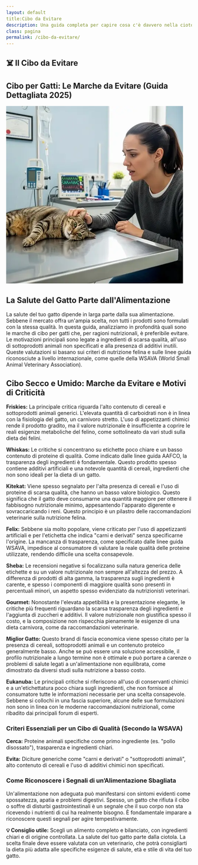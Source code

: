 ```yaml
---
layout: default
title:Cibo da Evitare
description: Una guida completa per capire cosa c'è davvero nella ciotola del tuo amico felino.
class: pagina
permalink: /cibo-da-evitare/
---
```


<main class="layout-wrapper">

  <!-- 📝 INTRODUZIONE -->
  <section class="intro">
    <h1 class="main-title-centered">☠️️ Il Cibo da Evitare
</h1>
    <h2 class="small-title">Cibo per Gatti: Le Marche da Evitare (Guida Dettagliata 2025)</h2>
  </section>


<section class="hero-row">
  <div class="hero-col image-side">
    <img src="/assets/img/2-Cibo-Gatti-Le-Marche-Da-Evitare-480.webp" alt="Gatto ammalato dal veterinario padrona preoccupata">
  </div>
  <div class="hero-col text-side">
    <h2><strong>La Salute del Gatto Parte dall'Alimentazione</strong></h2>
    <p>La salute del tuo gatto dipende in larga parte dalla sua alimentazione. Sebbene il mercato offra un'ampia scelta, non tutti i prodotti sono formulati con la stessa qualità. In questa guida, analizziamo in profondità quali sono le marche di cibo per gatti che, per ragioni nutrizionali, è preferibile evitare. Le motivazioni principali sono legate a ingredienti di scarsa qualità, all'uso di sottoprodotti animali non specificati e alla presenza di additivi inutili. Queste valutazioni si basano sui criteri di nutrizione felina e sulle linee guida riconosciute a livello internazionale, come quelle della WSAVA (World Small Animal Veterinary Association).</p>
</div>
</section>


<section class="text-block">
  <h2><strong> Cibo Secco e Umido: Marche da Evitare e Motivi di Criticità</strong></h2>

  <p><strong>Friskies:</strong> La principale critica riguarda l'alto contenuto di cereali e sottoprodotti animali generici. L'elevata quantità di carboidrati non è in linea con la fisiologia del gatto, un carnivoro stretto. L'uso di appetizzanti chimici rende il prodotto gradito, ma il valore nutrizionale è insufficiente a coprire le reali esigenze metaboliche del felino, come sottolineato da vari studi sulla dieta dei felini.</p>

  <p><strong>Whiskas:</strong> Le critiche si concentrano su etichette poco chiare e un basso contenuto di proteine di qualità. Come indicato dalle linee guida AAFCO, la trasparenza degli ingredienti è fondamentale. Questo prodotto spesso contiene additivi artificiali e una notevole quantità di cereali, ingredienti che non sono ideali per la dieta di un gatto.</p>

  <p><strong>Kitekat:</strong> Viene spesso segnalato per l'alta presenza di cereali e l'uso di proteine di scarsa qualità, che hanno un basso valore biologico. Questo significa che il gatto deve consumarne una quantità maggiore per ottenere il fabbisogno nutrizionale minimo, appesantendo l'apparato digerente e sovraccaricando i reni. Questo principio è un pilastro delle raccomandazioni veterinarie sulla nutrizione felina.</p>

  <p><strong>Felix:</strong> Sebbene sia molto popolare, viene criticato per l'uso di appetizzanti artificiali e per l'etichetta che indica "carni e derivati" senza specificarne l'origine. La mancanza di trasparenza, come specificato dalle linee guida WSAVA, impedisce al consumatore di valutare la reale qualità delle proteine utilizzate, rendendo difficile una scelta consapevole.</p>

  <p><strong>Sheba:</strong> Le recensioni negative si focalizzano sulla natura generica delle etichette e su un valore nutrizionale non sempre all'altezza del prezzo. A differenza di prodotti di alta gamma, la trasparenza sugli ingredienti è carente, e spesso i componenti di maggiore qualità sono presenti in percentuali minori, un aspetto spesso evidenziato da nutrizionisti veterinari.</p>

  <p><strong>Gourmet:</strong> Nonostante l'elevata appetibilità e la presentazione elegante, le critiche più frequenti riguardano la scarsa trasparenza degli ingredienti e l'aggiunta di zuccheri e additivi. Il valore nutrizionale non giustifica spesso il costo, e la composizione non rispecchia pienamente le esigenze di una dieta carnivora, come da raccomandazioni veterinarie.</p>

  <p><strong>Miglior Gatto:</strong> Questo brand di fascia economica viene spesso citato per la presenza di cereali, sottoprodotti animali e un contenuto proteico generalmente basso. Anche se può essere una soluzione accessibile, il profilo nutrizionale a lungo termine non è ottimale e può portare a carenze o problemi di salute legati a un'alimentazione non equilibrata, come dimostrato da diversi studi sulla nutrizione a basso costo.</p>

  <p><strong>Eukanuba:</strong> Le principali critiche si riferiscono all'uso di conservanti chimici e a un'etichettatura poco chiara sugli ingredienti, che non fornisce al consumatore tutte le informazioni necessarie per una scelta consapevole. Sebbene si collochi in una fascia superiore, alcune delle sue formulazioni non sono in linea con le moderne raccomandazioni nutrizionali, come ribadito dai principali forum di esperti.</p>

  <h3>Criteri Essenziali per un Cibo di Qualità (Secondo la WSAVA)</h3>
  <p><strong>Cerca:</strong> Proteine animali specifiche come primo ingrediente (es. "pollo disossato"), trasparenza e ingredienti chiari.</p>
  <p><strong>Evita:</strong> Diciture generiche come "carni e derivati" o "sottoprodotti animali", alto contenuto di cereali e l'uso di additivi chimici non specificati.</p>

  <h3>Come Riconoscere i Segnali di un’Alimentazione Sbagliata</h3>
  <p>Un'alimentazione non adeguata può manifestarsi con sintomi evidenti come spossatezza, apatia e problemi digestivi. Spesso, un gatto che rifiuta il cibo o soffre di disturbi gastrointestinali è un segnale che il suo corpo non sta ricevendo i nutrienti di cui ha realmente bisogno. È fondamentale imparare a riconoscere questi segnali per agire tempestivamente.</p>

  <p><strong>💡 Consiglio utile:</strong> Scegli un alimento completo e bilanciato, con ingredienti chiari e di origine controllata. La salute del tuo gatto parte dalla ciotola. La scelta finale deve essere valutata con un veterinario, che potrà consigliarti la dieta più adatta alle specifiche esigenze di salute, età e stile di vita del tuo gatto.</p>
</section>

</main>
